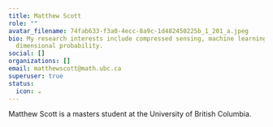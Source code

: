 ```yaml
---
title: Matthew Scott
role: ""
avatar_filename: 74fab633-f3a0-4ecc-8a9c-1d482450225b_1_201_a.jpeg
bio: My research interests include compressed sensing, machine learning and high
  dimensional probability.
social: []
organizations: []
email: matthewscott@math.ubc.ca
superuser: true
status:
  icon: ☕️
---
```

Matthew Scott is a masters student at the University of British Columbia.